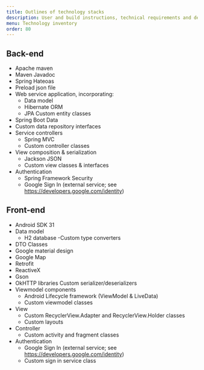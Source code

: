 ```yaml
---
title: Outlines of technology stacks
description: User and build instructions, technical requirements and dependencies.
menu: Technology inventory
order: 80
---
```


## Back-end
- Apache maven 
- Maven Javadoc
- Spring Hateoas
- Preload json file
- Web service application, incorporating:
   - Data model
   - Hibernate ORM
   - JPA
Custom entity classes
- Spring Boot Data
- Custom data repository interfaces
- Service controllers
  - Spring MVC
  - Custom controller classes
- View composition & serialization
  - Jackson JSON
  - Custom view classes & interfaces
- Authentication
  - Spring Framework Security
  - Google Sign In (external service; see https://developers.google.com/identity)


## Front-end

- Android SDK 31
- Data model
  - H2 database
-Custom type converters
- DTO Classes
- Google material design
- Google Map
- Retrofit
- ReactiveX
- Gson
- OkHTTP libraries
Custom serializer/deserializers
- Viewmodel components
   - Android Lifecycle framework (ViewModel & LiveData)
   - Custom viewmodel classes
- View
   - Custom RecyclerView.Adapter and RecyclerView.Holder classes
   - Custom layouts
- Controller
  - Custom activity and fragment classes
- Authentication
  - Google Sign In (external service; see https://developers.google.com/identity)
  - Custom sign in service class